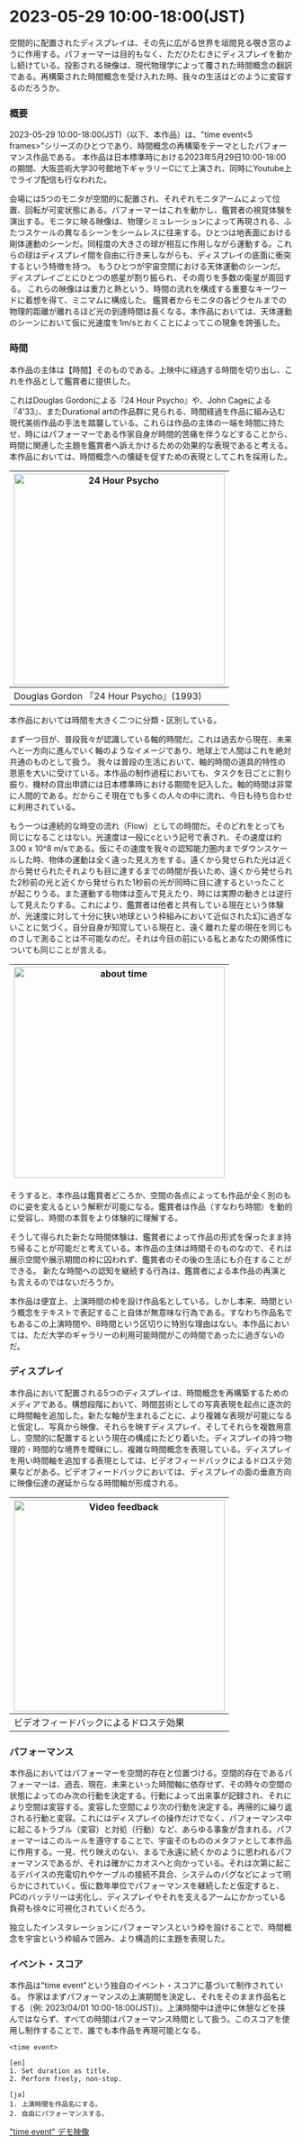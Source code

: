 # 2023-05-29 10:00-18:00(JST)

<!-- イントロ -->
空間的に配置されたディスプレイは、その先に広がる世界を垣間見る覗き窓のように作用する。パフォーマーは目的もなく、ただひたむきにディスプレイを動かし続けている。投影される映像は、現代物理学によって覆された時間概念の翻訳である。再構築された時間概念を受け入れた時、我々の生活はどのように変容するのだろうか。

<!-- # 概要 -->
  ### 概要

  2023-05-29 10:00-18:00(JST)（以下、本作品）は、"time event<5 frames>"シリーズのひとつであり、時間概念の再構築をテーマとしたパフォーマンス作品である。
  本作品は日本標準時における2023年5月29日10:00-18:00の期間、大阪芸術大学30号館地下ギャラリーCにて上演され、同時にYoutube上でライブ配信も行なわれた。

  会場には5つのモニタが空間的に配置され、それぞれモニタアームによって位置、回転が可変状態にある。パフォーマーはこれを動かし、鑑賞者の視覚体験を演出する。モニタに映る映像は、物理シミュレーションによって再現される、ふたつスケールの異なるシーンをシームレスに往来する。ひとつは地表面における剛体運動のシーンだ。同程度の大きさの球が相互に作用しながら運動する。これらの球はディスプレイ間を自由に行き来しながらも、ディスプレイの底面に衝突するという特徴を持つ。
  もうひとつが宇宙空間における天体運動のシーンだ。ディスプレイごとにひとつの惑星が割り振られ、その周りを多数の衛星が周回する。
  これらの映像はは重力と熱という、時間の流れを構成する重要なキーワードに着想を得て、ミニマムに構成した。
  鑑賞者からモニタの各ピクセルまでの物理的距離が離れるほど光の到達時間は長くなる。本作品においては、天体運動のシーンにおいて仮に光速度を1m/sとおくことによってこの現象を誇張した。

<!-- # 本題 -->
  ### 時間

  <!-- ## 時間が作品の主体であること -->
  本作品の主体は【時間】そのものである。上映中に経過する時間を切り出し、これを作品として鑑賞者に提供した。

  <!-- ## 類似作品への言及 -->
  これはDouglas Gordonによる『24 Hour Psycho』や、John Cageによる『4'33』、またDurational artの作品群に見られる、時間経過を作品に組み込む現代美術作品の手法を踏襲している。これらは作品の主体の一端を時間に持たせ、時にはパフォーマーである作家自身が時間的苦痛を伴うなどすることから、時間に関連した主題を鑑賞者へ訴えかけるための効果的な表現であると考える。本作品においては、時間概念への懐疑を促すための表現としてこれを採用した。

  |<img width="375" alt="24 Hour Psycho" src="https://github.com/aratius/Concepts/assets/59504416/d6b05f79-ed69-4cfe-848f-f4ff71efbb83">|
  |-----|
  |Douglas Gordon 『24 Hour Psycho』(1993)|

  <!-- ## 二種類の時間 -->
  本作品においては時間を大きく二つに分類・区別している。

  <!-- ## 時間の道具的特性 -->
  まず一つ目が、普段我々が認識している軸的時間だ。これは過去から現在、未来へと一方向に進んでいく軸のようなイメージであり、地球上で人間はこれを絶対共通のものとして扱う。
  我々は普段の生活において、軸的時間の道具的特性の恩恵を大いに受けている。本作品の制作過程においても、タスクを日ごとに割り振り、機材の貸出申請には日本標準時における期間を記入した。軸的時間は非常に人間的である。だからこそ現在でも多くの人々の中に流れ、今日も待ち合わせに利用されている。

  <!-- ## 一般的な時間という概念について -->
  もう一つは連続的な時空の流れ（Flow）としての時間だ。そのどれをとっても同じになることはない。光速度は一般にcという記号で表され、その速度は約3.00 x 10^8 m/sである。仮にその速度を我々の認知能力圏内までダウンスケールした時、物体の運動は全く違った見え方をする。遠くから発せられた光は近くから発せられたそれよりも目に達するまでの時間が長いため、遠くから発せられた2秒前の光と近くから発せられた1秒前の光が同時に目に達するといったことが起こりうる。また運動する物体は歪んで見えたり、時には実際の動きとは逆行して見えたりする。これにより、鑑賞者は他者と共有している現在という体験が、光速度に対して十分に狭い地球という枠組みにおいて近似された幻に過ぎないことに気づく。自分自身が知覚している現在と、遠く離れた星の現在を同じものさしで測ることは不可能なのだ。それは今目の前にいる私とあなたの関係性についても同じことが言える。

  |<img width="375" alt="about time" src="https://github.com/aratius/Concepts/assets/59504416/d50e7ac5-adec-445c-9ccf-de1ae9f25786">|
  |-----|

  <!-- ## 再構築された時間概念における当作への影響 -->
  そうすると、本作品は鑑賞者どころか、空間の各点によっても作品が全く別のものに姿を変えるという解釈が可能になる。鑑賞者は作品（すなわち時間）を動的に受容し、時間の本質をより体験的に理解する。

  <!-- ## 再構築された時間概念における当作の発展性 -->
  そうして得られた新たな時間体験は、鑑賞者によって作品の形式を保ったまま持ち帰ることが可能だと考えている。本作品の主体は時間そのものなので、それは展示空間や展示期間の枠に囚われず、鑑賞者のその後の生活にも介在することができる。
  新たな時間への認知を継続する行為は、鑑賞者による本作品の再演とも言えるのではないだろうか。

  <!-- ## 軸的時間との付き合い方 -->
  本作品は便宜上、上演時間の枠を設け作品名としている。しかし本来、時間という概念をテキストで表記すること自体が無意味な行為である。すなわち作品名でもあるこの上演時間や、8時間という区切りに特別な理由はない。本作品においては、ただ大学のギャラリーの利用可能時間がこの時間であったに過ぎないのだ。

  ### ディスプレイ

  <!-- ディスプレイについて -->
  本作品において配置される5つのディスプレイは、時間概念を再構築するためのメディアである。構想段階において、時間芸術としての写真表現を起点に逐次的に時間軸を追加した。新たな軸が生まれるごとに、より複雑な表現が可能になると仮定し、写真から映像、それらを映すディスプレイ、そしてそれらを複数用意し、空間的に配置するという現在の構成にたどり着いた。ディスプレイの持つ物理的・時間的な境界を曖昧にし、複雑な時間概念を表現している。ディスプレイを用い時間軸を追加する表現としては、ビデオフィードバックによるドロステ効果などがある。ビデオフィードバックにおいては、ディスプレイの面の垂直方向に映像伝達の遅延からなる時間軸が形成される。

  |<img width="375" alt="Video feedback" src="https://github.com/aratius/Concepts/assets/59504416/5425a5de-ecae-4c47-a353-69a31c5576ad">|
  |-----|
  |ビデオフィードバックによるドロステ効果|

  ### パフォーマンス

  <!-- パフォーマーについて -->
  本作品においてはパフォーマーを空間的存在と位置づける。空間的存在であるパフォーマーは、過去、現在、未来といった時間軸に依存せず、その時々の空間の状態によってのみ次の行動を決定する。行動によって出来事が記録され、それにより空間は変容する。変容した空間により次の行動を決定する。再帰的に繰り返される行動と変容。これにはディスプレイの操作だけでなく、パフォーマンス中に起こるトラブル（変容）と対処（行動）など、あらゆる事象が含まれる。パフォーマーはこのルールを遵守することで、宇宙そのもののメタファとして本作品に作用する。一見、代り映えのない、まるで永遠に続くかのように思われるパフォーマンスであるが、それは確かにカオスへと向かっている。それは次第に起こるデバイスの充電切れやケーブルの接続不具合、システムのバグなどによって明らかにされていく。仮に数年単位でパフォーマンスを継続したと仮定すると、PCのバッテリーは劣化し、ディスプレイやそれを支えるアームにかかっている負荷も徐々に可視化されていくだろう。

  独立したインスタレーションにパフォーマンスという枠を設けることで、時間概念を宇宙という枠組みで囲み、より構造的に主題を表現した。

  <!-- TODO: パフォーマーと空間の関係についてのドローイング画像を挿入? -->

<!-- # スコアについて -->
### イベント・スコア

本作品は"time event"という独自のイベント・スコアに基づいて制作されている。
作家はまずパフォーマンスの上演期間を決定し、それをそのまま作品名とする（例: 2023/04/01 10:00-18:00(JST)）。上演時間中は途中に休憩などを挟んではならず、すべての時間はパフォーマンス時間として扱う。このスコアを使用し制作することで、誰でも本作品を再現可能となる。

```
<time event>

[en]
1. Set duration as title.
2. Perform freely, non-stop.

[ja]
1. 上演時間を作品名にする。
2. 自由にパフォーマンスする。
```

["time event" デモ映像](https://youtu.be/RZUcuwObH4o)

